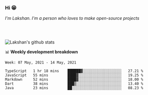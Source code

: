 ### Hi 😁

*I'm Lakshan. I'm a person who loves to make open-source projects*


<br/><br/>

![Lakshan's github stats](https://github-readme-stats.vercel.app/api?username=sandaruwan98&show_icons=true&theme=prussian )<br/>



📊 **Weekly development breakdown**
<!--START_SECTION:waka-->
```text
Week: 07 May, 2021 - 14 May, 2021

TypeScript   1 hr 18 mins    ██████▓░░░░░░░░░░░░░░░░░░   27.21 % 
JavaScript   55 mins         ████▓░░░░░░░░░░░░░░░░░░░░   19.25 % 
Markdown     52 mins         ████▓░░░░░░░░░░░░░░░░░░░░   18.00 % 
Dart         38 mins         ███▒░░░░░░░░░░░░░░░░░░░░░   13.40 % 
Java         23 mins         ██░░░░░░░░░░░░░░░░░░░░░░░   08.23 % 
```
<!--END_SECTION:waka-->

